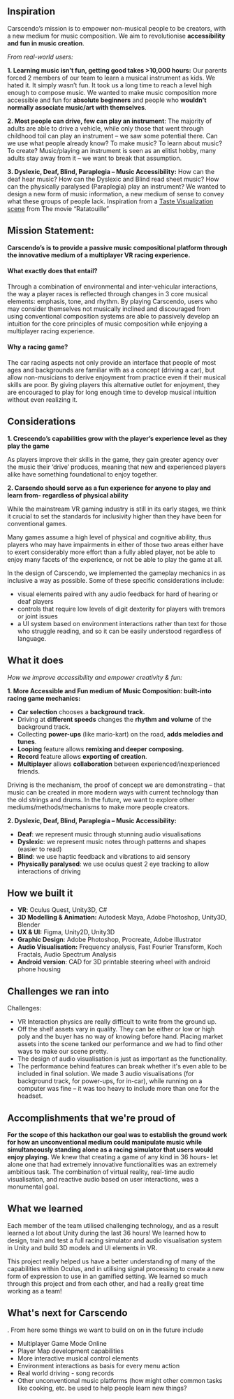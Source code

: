 ## Inspiration
 
Carscendo’s mission is to empower non-musical people to be creators, with a new medium for music composition. We aim to revolutionise **accessibility and fun in music creation**.
 
*From real-world users:*

**1. Learning music isn’t fun, getting good takes >10,000 hours:**
Our parents forced 2 members of our team to learn a musical instrument as kids. We hated it. It simply wasn’t fun. It took us a long time to reach a level high enough to compose music.
We wanted to make music composition more accessible and fun for **absolute beginners** and people who **wouldn’t normally associate music/art with themselves**.
 
**2. Most people can drive, few can play an instrument**:
The majority of adults are able to drive a vehicle, while only those that went through childhood toil can play an instrument – we saw some potential there. Can we use what people already know? To make music? To learn about music? To create?
Music/playing an instrument is seen as an elitist hobby, many adults stay away from it – we want to break that assumption.
 
**3. Dyslexic, Deaf, Blind, Paraplegia – Music Accessibility:**
How can the deaf hear music? How can the Dyslexic and Blind read sheet music? How can the physically paralysed (Paraplegia) play an instrument?
We wanted to design a new form of music information, a new medium of sense to convey what these groups of people lack.
Inspiration from a [Taste Visualization scene](https://www.youtube.com/watch?v=xizttM_Cbuc) from The movie “Ratatouille”
 
## Mission Statement:
 
**Carscendo’s is to provide a passive music compositional platform through the innovative medium of a multiplayer VR racing experience.**
 
#### What exactly does that entail?
 
Through a combination of environmental and inter-vehicular interactions, the way a player races is reflected through changes in 3 core musical elements: emphasis, tone, and rhythm. By playing Carscendo, users who may consider themselves not musically inclined and discouraged from using conventional composition systems are able to passively develop an intuition for the core principles of music composition while enjoying a multiplayer racing experience.
 
#### Why a racing game?
 
The car racing aspects not only provide an interface that people of most ages and backgrounds are familiar with as a concept (driving a car), but allow non-musicians to derive enjoyment from practice even if their musical skills are poor. By giving players this alternative outlet for enjoyment, they are encouraged to play for long enough time to develop musical intuition without even realizing it.
 
## Considerations
 
**1. Crescendo’s capabilities grow with the player’s experience level as they play the game**
 
As players improve their skills in the game, they gain greater agency over the music their ‘drive’ produces, meaning that new and experienced players alike have something foundational  to enjoy together.
 
**2. Carsendo should serve as a fun experience for anyone to play and learn from- regardless of physical ability**
 
While the mainstream VR gaming industry is still in its early stages, we think it crucial to set the standards for inclusivity higher than they have been for conventional games.
 
Many games assume a high level of physical and cognitive ability, thus players who may have impairments in either of those two areas either have to exert considerably more effort than a fully abled player, not be able to enjoy many facets of the experience, or not be able to play the game at all.
 
In the design of Carscendo, we implemented the gameplay mechanics in as inclusive a way as possible. Some of these specific considerations include:
- visual elements paired with any audio feedback for hard of hearing or deaf players
- controls that require low levels of digit dexterity for players with tremors or joint issues
- a UI system based on environment interactions rather than text for those who struggle reading, and so it can be easily understood regardless of language.
 
## What it does
 
 *How we improve accessibility and empower creativity & fun:*

**1. More Accessible and Fun medium of Music Composition: built-into racing game mechanics:**
- **Car selection** chooses a **background track.**
- Driving at **different speeds** changes the **rhythm and volume** of the background track.
- Collecting **power-ups** (like mario-kart) on the road, **adds melodies and tunes**.
- **Looping** feature allows **remixing and deeper composing.**
- **Record** feature allows **exporting of creation**.
- **Multiplayer** allows **collaboration** between experienced/inexperienced friends.

Driving is the mechanism, the proof of concept we are demonstrating – that music can be created in more modern ways with current technology than the old strings and drums. In the future, we want to explore other mediums/methods/mechanisms to make more people creators.
 
**2. Dyslexic, Deaf, Blind, Paraplegia – Music Accessibility:**
 
- **Deaf**: we represent music through stunning audio visualisations
- **Dyslexic**: we represent music notes through patterns and shapes (easier to read)
- **Blind**: we use haptic feedback and vibrations to aid sensory
- **Physically paralysed**: we use oculus quest 2 eye tracking to allow interactions of driving
 
## How we built it
 
- **VR**: Oculus Quest, Unity3D, C#
- **3D Modelling & Animation:** Autodesk Maya, Adobe Photoshop, Unity3D, Blender
- **UX & UI:** Figma, Unity2D, Unity3D
- **Graphic Design**: Adobe Photoshop, Procreate, Adobe Illustrator
- **Audio Visualisation:** Frequency analysis, Fast Fourier Transform, Koch Fractals, Audio Spectrum Analysis
- **Android version**: CAD for 3D printable steering wheel with android phone housing
 
## Challenges we ran into
 
Challenges:
- VR Interaction physics are really difficult to write from the ground up.
- Off the shelf assets vary in quality. They can be either or low or high poly and the buyer has no way of knowing before hand. Placing market assets into the scene tanked our performance and we had to find other ways to make our scene pretty.
- The design of audio visualisation is just as important as the functionality.
- The performance behind features can break whether it's even able to be included in final solution. We made 3 audio visualisations (for background track, for power-ups, for in-car), while running on a computer was fine – it was too heavy to include more than one for the headset.
 
## Accomplishments that we're proud of
 
**For the scope of this hackathon our goal was to establish the ground work for how an unconventional medium could manipulate music while simultaneously standing alone as a racing simulator that users would enjoy playing.**
We knew that creating a game of any kind in 36 hours- let alone one that had extremely innovative functionalities was an extremely ambitious task. The combination of virtual reality, real-time audio visualisation, and reactive audio based on user interactions, was a monumental goal.
 
## What we learned
Each member of the team utilised challenging technology, and as a result learned a lot about Unity during the last 36 hours! We learned how to design, train and test a full racing simulator and audio visualisation system in Unity and build 3D models and UI elements in VR.
 
This project really helped us have a better understanding of many of the capabilities within Oculus, and in utilising signal processing to create a new form of expression to use in an gamified setting. We learned so much through this project and from each other, and had a really great time working as a team!
 
## What's next for Carscendo
 
. From here some things we want to build on on in the future include
 
- Multiplayer Game Mode Online
- Player Map development capabilities
- More interactive musical control elements
- Environment interactions as basis for every menu action
- Real world driving - song records
- Other unconventional music platforms (how might other common tasks like cooking, etc. be used to help people learn new things?
